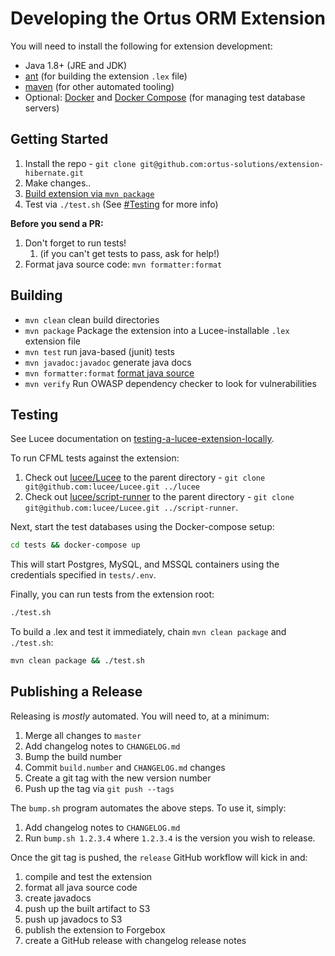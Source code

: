 # Developing the Ortus ORM Extension

You will need to install the following for extension development:

* Java 1.8+ (JRE and JDK)
* [ant](https://www.osradar.com/install-apache-ant-ubuntu-20-04/) (for building the extension `.lex` file)
* [maven](https://linuxize.com/post/how-to-install-apache-maven-on-ubuntu-20-04/) (for other automated tooling)
* Optional: [Docker](https://docs.docker.com/engine/install/) and [Docker Compose](https://docs.docker.com/compose/install/) (for managing test database servers)

## Getting Started

1. Install the repo - `git clone git@github.com:ortus-solutions/extension-hibernate.git`
2. Make changes..
3. [Build extension via `mvn package`](#building)
4. Test via `./test.sh` (See [#Testing](#testing) for more info)

**Before you send a PR:**

1. Don't forget to run tests!
   1. (if you can't get tests to pass, ask for help!)
2. Format java source code: `mvn formatter:format`

## Building

* `mvn clean` clean build directories
* `mvn package` Package the extension into a Lucee-installable `.lex` extension file
* `mvn test` run java-based (junit) tests
* `mvn javadoc:javadoc` generate java docs
* `mvn formatter:format` [format java source](https://code.revelc.net/formatter-maven-plugin/usage.html)
* `mvn verify` Run OWASP dependency checker to look for vulnerabilities

## Testing

See Lucee documentation on [testing-a-lucee-extension-locally](https://docs.lucee.org/guides/working-with-source/building-and-testing-extensions.html#testing-a-lucee-extension-locally).

To run CFML tests against the extension:

1. Check out [lucee/Lucee](https://github.com/lucee/lucee) to the parent directory - `git clone git@github.com:lucee/Lucee.git ../lucee`
2. Check out [lucee/script-runner](https://github.com/lucee/script-runner) to the parent directory - `git clone git@github.com:lucee/Lucee.git ../script-runner`.

Next, start the test databases using the Docker-compose setup:

```bash
cd tests && docker-compose up
```

This will start Postgres, MySQL, and MSSQL containers using the credentials specified in `tests/.env`.

Finally, you can run tests from the extension root:

```bash
./test.sh
```

To build a .lex and test it immediately, chain `mvn clean package` and `./test.sh`:

```bash
mvn clean package && ./test.sh
```

## Publishing a Release

Releasing is *mostly* automated. You will need to, at a minimum:

1. Merge all changes to `master`
2. Add changelog notes to `CHANGELOG.md`
3. Bump the build number
4. Commit `build.number` and `CHANGELOG.md` changes
5. Create a git tag with the new version number
6. Push up the tag via `git push --tags`

The `bump.sh` program automates the above steps. To use it, simply:

1. Add changelog notes to `CHANGELOG.md`
2. Run `bump.sh 1.2.3.4` where `1.2.3.4` is the version you wish to release.

Once the git tag is pushed, the `release` GitHub workflow will kick in and:

1. compile and test the extension
2. format all java source code
3. create javadocs
4. push up the built artifact to S3
5. push up javadocs to S3
6. publish the extension to Forgebox
7. create a GitHub release with changelog release notes
